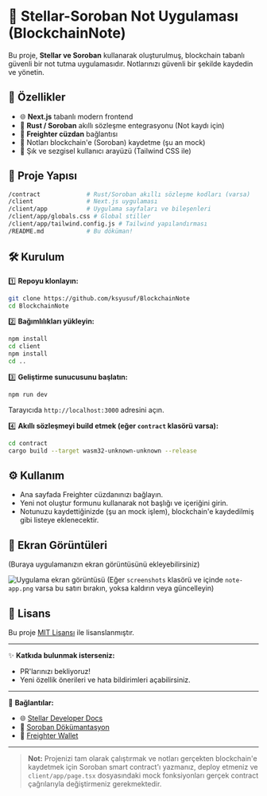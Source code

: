 # 📝 Stellar-Soroban Not Uygulaması (BlockchainNote)

Bu proje, **Stellar ve Soroban** kullanarak oluşturulmuş, blockchain tabanlı güvenli bir not tutma uygulamasıdır. Notlarınızı güvenli bir şekilde kaydedin ve yönetin.

## 🚀 Özellikler

- 🌐 **Next.js** tabanlı modern frontend
- 📜 **Rust / Soroban** akıllı sözleşme entegrasyonu (Not kaydı için)
- 🔑 **Freighter cüzdan** bağlantısı
- 💾 Notları blockchain'e (Soroban) kaydetme (şu an mock)
- 🎨 Şık ve sezgisel kullanıcı arayüzü (Tailwind CSS ile)

## 📂 Proje Yapısı

```bash
/contract             # Rust/Soroban akıllı sözleşme kodları (varsa)
/client               # Next.js uygulaması
/client/app           # Uygulama sayfaları ve bileşenleri
/client/app/globals.css # Global stiller
/client/app/tailwind.config.js # Tailwind yapılandırması
/README.md            # Bu döküman!
```

## 🛠️ Kurulum

1️⃣ **Repoyu klonlayın:**
```bash
git clone https://github.com/ksyusuf/BlockchainNote
cd BlockchainNote
```

2️⃣ **Bağımlılıkları yükleyin:**
```bash
npm install
cd client
npm install
cd ..
```

3️⃣ **Geliştirme sunucusunu başlatın:**
```bash
npm run dev
```
Tarayıcıda `http://localhost:3000` adresini açın.

4️⃣ **Akıllı sözleşmeyi build etmek (eğer `contract` klasörü varsa):**
```bash
cd contract
cargo build --target wasm32-unknown-unknown --release
```

## ⚙️ Kullanım

- Ana sayfada Freighter cüzdanınızı bağlayın.
- Yeni not oluştur formunu kullanarak not başlığı ve içeriğini girin.
- Notunuzu kaydettiğinizde (şu an mock işlem), blockchain'e kaydedilmiş gibi listeye eklenecektir.

## 📸 Ekran Görüntüleri

(Buraya uygulamanızın ekran görüntüsünü ekleyebilirsiniz)

![Uygulama ekran görüntüsü](./screenshots/note-app.png)
(Eğer `screenshots` klasörü ve içinde `note-app.png` varsa bu satırı bırakın, yoksa kaldırın veya güncelleyin)

## 📄 Lisans

Bu proje [MIT Lisansı](LICENSE) ile lisanslanmıştır.

---

✨ **Katkıda bulunmak isterseniz:**  
- PR'larınızı bekliyoruz!  
- Yeni özellik önerileri ve hata bildirimleri açabilirsiniz.

---

🔗 **Bağlantılar:**
- 🌐 [Stellar Developer Docs](https://developers.stellar.org/docs/)
- 🔧 [Soroban Dökümantasyon](https://soroban.stellar.org/docs)
- 💼 [Freighter Wallet](https://freighter.app/)

---

> **Not:** Projenizi tam olarak çalıştırmak ve notları gerçekten blockchain'e kaydetmek için Soroban smart contract'ı yazmanız, deploy etmeniz ve `client/app/page.tsx` dosyasındaki mock fonksiyonları gerçek contract çağrılarıyla değiştirmeniz gerekmektedir.
